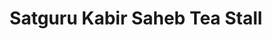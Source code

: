 ---
title: "Satguru Kabir Saheb Tea Stall"
url: /delhi/satguru-kabir-saheb-tea-stall/
shop: convenience
---